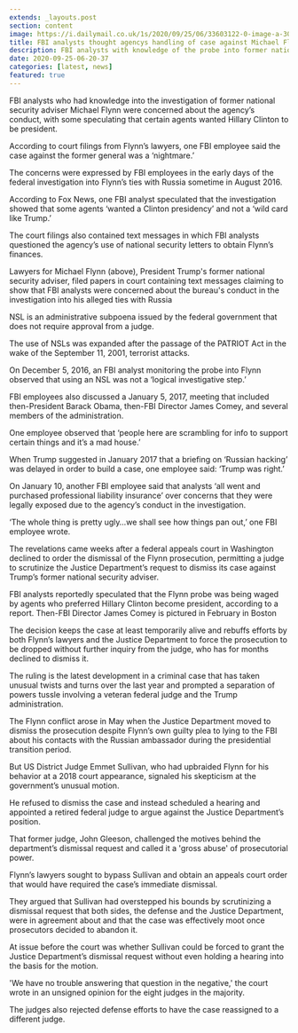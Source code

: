 ```yaml
---
extends: _layouts.post
section: content
image: https://i.dailymail.co.uk/1s/2020/09/25/06/33603122-0-image-a-30_1601010345723.jpg 
title: FBI analysts thought agencys handling of case against Michael Flynn was a nightmare 
description: FBI analysts with knowledge of the probe into former national security adviser Michael Flynn (left) were worried about the agencys conduct. Ex-FBI chief Jim Comey is seen right. 
date: 2020-09-25-06-20-37 
categories: [latest, news] 
featured: true 
--- 
```

FBI analysts who had knowledge into the investigation of former national security adviser Michael Flynn were concerned about the agency’s conduct, with some speculating that certain agents wanted Hillary Clinton to be president.

According to court filings from Flynn’s lawyers, one FBI employee said the case against the former general was a ‘nightmare.’

The concerns were expressed by FBI employees in the early days of the federal investigation into Flynn’s ties with Russia sometime in August 2016.

According to Fox News, one FBI analyst speculated that the investigation showed that some agents ‘wanted a Clinton presidency’ and not a ‘wild card like Trump.’

The court filings also contained text messages in which FBI analysts questioned the agency’s use of national security letters to obtain Flynn’s finances.

Lawyers for Michael Flynn (above), President Trump's former national security adviser, filed papers in court containing text messages claiming to show that FBI analysts were concerned about the bureau's conduct in the investigation into his alleged ties with Russia

NSL is an administrative subpoena issued by the federal government that does not require approval from a judge.

The use of NSLs was expanded after the passage of the PATRIOT Act in the wake of the September 11, 2001, terrorist attacks.

On December 5, 2016, an FBI analyst monitoring the probe into Flynn observed that using an NSL was not a ‘logical investigative step.’

FBI employees also discussed a January 5, 2017, meeting that included then-President Barack Obama, then-FBI Director James Comey, and several members of the administration.

One employee observed that ‘people here are scrambling for info to support certain things and it’s a mad house.’

When Trump suggested in January 2017 that a briefing on ‘Russian hacking’ was delayed in order to build a case, one employee said: ‘Trump was right.’

On January 10, another FBI employee said that analysts ‘all went and purchased professional liability insurance’ over concerns that they were legally exposed due to the agency’s conduct in the investigation.

‘The whole thing is pretty ugly…we shall see how things pan out,’ one FBI employee wrote.

The revelations came weeks after a federal appeals court in Washington declined to order the dismissal of the Flynn prosecution, permitting a judge to scrutinize the Justice Department’s request to dismiss its case against Trump’s former national security adviser.

FBI analysts reportedly speculated that the Flynn probe was being waged by agents who preferred Hillary Clinton become president, according to a report. Then-FBI Director James Comey is pictured in February in Boston

The decision keeps the case at least temporarily alive and rebuffs efforts by both Flynn’s lawyers and the Justice Department to force the prosecution to be dropped without further inquiry from the judge, who has for months declined to dismiss it. 

The ruling is the latest development in a criminal case that has taken unusual twists and turns over the last year and prompted a separation of powers tussle involving a veteran federal judge and the Trump administration.

The Flynn conflict arose in May when the Justice Department moved to dismiss the prosecution despite Flynn’s own guilty plea to lying to the FBI about his contacts with the Russian ambassador during the presidential transition period.

But US District Judge Emmet Sullivan, who had upbraided Flynn for his behavior at a 2018 court appearance, signaled his skepticism at the government’s unusual motion. 

He refused to dismiss the case and instead scheduled a hearing and appointed a retired federal judge to argue against the Justice Department’s position. 

That former judge, John Gleeson, challenged the motives behind the department’s dismissal request and called it a 'gross abuse' of prosecutorial power.

Flynn’s lawyers sought to bypass Sullivan and obtain an appeals court order that would have required the case’s immediate dismissal. 

They argued that Sullivan had overstepped his bounds by scrutinizing a dismissal request that both sides, the defense and the Justice Department, were in agreement about and that the case was effectively moot once prosecutors decided to abandon it.

At issue before the court was whether Sullivan could be forced to grant the Justice Department’s dismissal request without even holding a hearing into the basis for the motion.

'We have no trouble answering that question in the negative,' the court wrote in an unsigned opinion for the eight judges in the majority.

The judges also rejected defense efforts to have the case reassigned to a different judge.  

